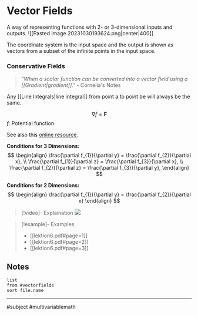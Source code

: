 # Vector Fields
A way of representing functions with $2$- or $3$-dimensional inputs and outputs.
![[Pasted image 20231030193624.png|center|400]]

The coordinate system is the input space and the output is shown as vectors from a subset of the infinite points in the input space.

### Conservative Fields
>*"When a scalar function can be converted into a vector field using a [[Gradient|gradient]]."*
>\- Cornelia's Notes

Any [[Line Integrals|line integral]] from point a to point be will always be the same.


$$\nabla f = \mathbf{F}$$
$f$: Potential function

See also this [online resource](https://mathinsight.org/conservative_vector_field_find_potential).

**Conditions for 3 Dimensions:**
$$
\begin{align}
\frac{\partial f_{1}}{\partial y} =  \frac{\partial f_{2}}{\partial x}, \\
\frac{\partial f_{1}}{\partial z} =  \frac{\partial f_{3}}{\partial x}, \\
\frac{\partial f_{2}}{\partial z} =  \frac{\partial f_{3}}{\partial y},
\end{align}
$$

**Conditions for 2 Dimensions:**
$$
\begin{align}
\frac{\partial f_{1}}{\partial y} =  \frac{\partial f_{2}}{\partial x}
\end{align}
$$

>[!video]- Explaination
>![](https://www.youtube.com/watch?v=76nzOtupeRc)

>[!example]- Examples
>- [[lektion6.pdf#page=1]]
>- [[lektion6.pdf#page=2]]
>- [[lektion6.pdf#page=3]]
## Notes
```dataview
list
from #vectorfields
sort file.name
```
---
#subject #multivariablemath